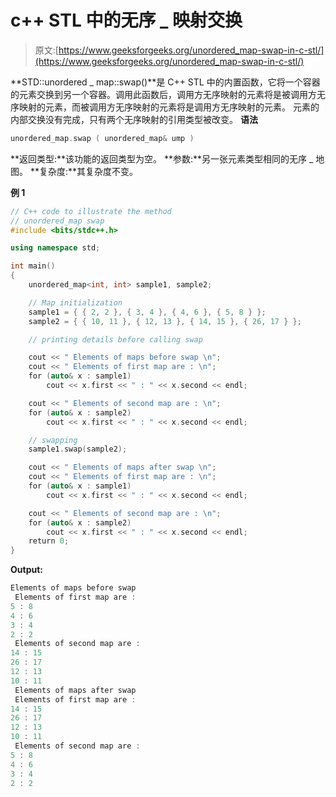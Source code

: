 # c++ STL 中的无序 _ 映射交换

> 原文:[https://www.geeksforgeeks.org/unordered_map-swap-in-c-stl/](https://www.geeksforgeeks.org/unordered_map-swap-in-c-stl/)

**STD::unordered _ map::swap()**是 C++ STL 中的内置函数，它将一个容器的元素交换到另一个容器。调用此函数后，调用方无序映射的元素将是被调用方无序映射的元素，而被调用方无序映射的元素将是调用方无序映射的元素。
元素的内部交换没有完成，只有两个无序映射的引用类型被改变。
**语法**

```cpp
unordered_map.swap ( unordered_map& ump )

```

**返回类型:**该功能的返回类型为空。
**参数:**另一张元素类型相同的无序 _ 地图。
**复杂度:**其复杂度不变。

**例 1**

```cpp
// C++ code to illustrate the method
// unordered_map swap
#include <bits/stdc++.h>

using namespace std;

int main()
{
    unordered_map<int, int> sample1, sample2;

    // Map initialization
    sample1 = { { 2, 2 }, { 3, 4 }, { 4, 6 }, { 5, 8 } };
    sample2 = { { 10, 11 }, { 12, 13 }, { 14, 15 }, { 26, 17 } };

    // printing details before calling swap

    cout << " Elements of maps before swap \n";
    cout << " Elements of first map are : \n";
    for (auto& x : sample1)
        cout << x.first << " : " << x.second << endl;

    cout << " Elements of second map are : \n";
    for (auto& x : sample2)
        cout << x.first << " : " << x.second << endl;

    // swapping
    sample1.swap(sample2);

    cout << " Elements of maps after swap \n";
    cout << " Elements of first map are : \n";
    for (auto& x : sample1)
        cout << x.first << " : " << x.second << endl;

    cout << " Elements of second map are : \n";
    for (auto& x : sample2)
        cout << x.first << " : " << x.second << endl;
    return 0;
}
```

**Output:**

```cpp
Elements of maps before swap 
 Elements of first map are : 
5 : 8
4 : 6
3 : 4
2 : 2
 Elements of second map are : 
14 : 15
26 : 17
12 : 13
10 : 11
 Elements of maps after swap 
 Elements of first map are : 
14 : 15
26 : 17
12 : 13
10 : 11
 Elements of second map are : 
5 : 8
4 : 6
3 : 4
2 : 2

```